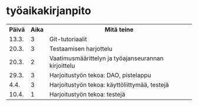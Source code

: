 # työaikakirjanpito

<table style="width:100%">
  <tr>
    <th>Päivä</th>
    <th>Aika</th> 
    <th>Mitä teine</th>
  </tr>
  <tr>
    <td>13.3.</td>
    <td>3</td>
    <td>Git-tutoriaalit</td>
  </tr>
  <tr>
    <td>20.3.</td>
    <td>3</td>
    <td>Testaamisen harjottelu</td>
  </tr>
  <tr>
    <td>20.3.</td>
    <td>2</td>
    <td>Vaatimusmäärittelyn ja työajanseurannan kirjoittelu</td>
  </tr>
  <tr>
    <td>29.3.</td>
    <td>3</td>
    <td>Harjoitustyön tekoa: DAO, pistelappu</td>
  </tr>
  <tr>
    <td>4.4.</td>
    <td>3</td>
    <td>Harjoitustyön tekoa: käyttöliittymää, testejä</td>
  </tr>
  <tr>
    <td>10.4.</td>
    <td>1</td>
    <td>Harjoitustyön tekoa: testejä</td>
  </tr>
</table>

</body>
</html>

